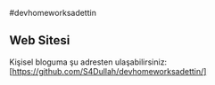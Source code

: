 #devhomeworksadettin
## Web Sitesi
Kişisel bloguma şu adresten ulaşabilirsiniz: [https://github.com/S4Dullah/devhomeworksadettin/]


